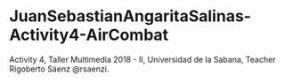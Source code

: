 # JuanSebastianAngaritaSalinas-Activity4-AirCombat
Activity 4, Taller Multimedia 2018 - II, Universidad de la Sabana, Teacher Rigoberto Sáenz @rsaenzi.
